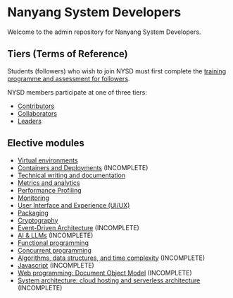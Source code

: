 # Nanyang System Developers

Welcome to the admin repository for Nanyang System Developers.

## Tiers (Terms of Reference)

Students (followers) who wish to join NYSD must first complete the [training programme and assessment for followers](./followers).

NYSD members participate at one of three tiers:
- [Contributors](./contributors)
- [Collaborators](./collaborators)
- [Leaders](./leaders)

## Elective modules

- [Virtual environments](electives/virtual-environments.md)
- [Containers and Deployments](electives/containers-deployments.md) (INCOMPLETE)
- [Technical writing and documentation](electives/technical-writing-documentation.md)
- [Metrics and analytics](electives/metrics-analytics.md)
- [Performance Profiling](electives/performance-profiling.md)
- [Monitoring](electives/monitoring-and-logging.md)
- [User Interface and Experience (UI/UX)](electives/ui-ux.md)
- [Packaging](electives/packaging.md)
- [Cryptography](electives/cryptography.md)
- [Event-Driven Architecture](electives/event-driven-architecture.md) (INCOMPLETE)
- [AI & LLMs](electives/ai-and-llms.md) (INCOMPLETE)
- [Functional programming](electives/functional-programming.md)
- [Concurrent programming](electives/concurrent-programming.md)
- [Algorithms, data structures, and time complexity](electives/algorithms-data-structures-time-complexity.md) (INCOMPLETE)
- [Javascript](electives/javascript.md) (INCOMPLETE)
- [Web programming: Document Object Model](electives/web-programming-dom.md) (INCOMPLETE)
- [System architecture: cloud hosting and serverless architecture](electives/system-architecture-cloud-serverless.md) (INCOMPLETE)
